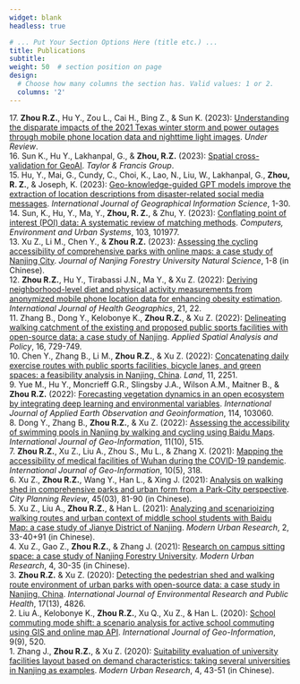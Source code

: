 ```yaml
---
widget: blank
headless: true

# ... Put Your Section Options Here (title etc.) ...
title: Publications
subtitle:
weight: 50  # section position on page
design:
  # Choose how many columns the section has. Valid values: 1 or 2.
  columns: '2'
---
```

17\. **Zhou R.Z.**, Hu Y., Zou L., Cai H., Bing Z., & Sun K. (2023): [Understanding the disparate impacts of the 2021 Texas winter storm and power outages through mobile phone location data and nighttime light images](http://dx.doi.org/10.2139/ssrn.4631641). *Under Review*.\
16\. Sun K., Hu Y., Lakhanpal, G., & **Zhou, R.Z.** (2023): [Spatial cross-validation for GeoAI](https://www.acsu.buffalo.edu/~yhu42/papers/2023_GeoAIHandbook_SpatialCV.pdf). *Taylor & Francis Group*.\
15\. Hu, Y., Mai, G., Cundy, C., Choi, K., Lao, N., Liu, W., Lakhanpal, G., **Zhou, R. Z.**, & Joseph, K. (2023): [Geo-knowledge-guided GPT models improve the extraction of location descriptions from disaster-related social media messages](https://www.acsu.buffalo.edu/~yhu42/papers/2023_IJGIS_Geo-GPT.pdf). *International Journal of Geographical Information Science*, 1-30.\
14\. Sun, K., Hu, Y., Ma, Y., **Zhou, R. Z.**, & Zhu, Y. (2023): [Conflating point of interest (POI) data: A systematic review of matching methods](https://ryan-zhenqi-zhou.github.io/2023_CEUS_POIConflation.pdf). *Computers, Environment and Urban Systems*, 103, 101977.\
13\. Xu Z., Li M., Chen Y., & **Zhou R.Z.** (2023): [Assessing the cycling accessibility of comprehensive parks with online maps: a case study of Nanjing City](https://ryan-zhenqi-zhou.github.io/njlyxb-1-8.pdf). *Journal of Nanjing Forestry University Natural Science*, 1-8 (in Chinese).\
12\. **Zhou R.Z.**, Hu Y., Tirabassi J.N., Ma Y., & Xu Z. (2022): [Deriving neighborhood-level diet and physical activity measurements from anonymized mobile phone location data for enhancing obesity estimation](https://ryan-zhenqi-zhou.github.io/s12942-022-00321-4.pdf). *International Journal of Health Geographics*, 21, 22.\
11\. Zhang B., Dong Y., Kelobonye K., **Zhou R.Z.**, & Xu Z. (2022): [Delineating walking catchment of the existing and proposed public sports facilities with open-source data: a case study of Nanjing](https://www.researchgate.net/publication/366671875_Delineating_Walking_Catchment_of_the_Existing_and_Proposed_Public_Sports_Facilities_with_Open-Source_Data_A_Case_Study_of_Nanjing). *Applied Spatial Analysis and Policy*, 16, 729-749.\
10\. Chen Y., Zhang B., Li M., **Zhou R.Z.**, & Xu Z. (2022): [Concatenating daily exercise routes with public sports facilities, bicycle lanes, and green spaces: a feasibility analysis in Nanjing, China](https://ryan-zhenqi-zhou.github.io/land-11-02251-v2.pdf). *Land*, 11, 2251.\
9\. Yue M., Hu Y., Moncrieff G.R., Slingsby J.A., Wilson A.M., Maitner B., & **Zhou R.Z.** (2022): [Forecasting vegetation dynamics in an open ecosystem by integrating deep learning and environmental variables](https://ryan-zhenqi-zhou.github.io/1-s2.0-S1569843222002485-main.pdf). *International Journal of Applied Earth Observation and Geoinformation*, 114, 103060.\
8\. Dong Y., Zhang B., **Zhou R.Z.**, & Xu Z. (2022): [Assessing the accessibility of swimming pools in Nanjing by walking and cycling using Baidu Maps](https://ryan-zhenqi-zhou.github.io/ijgi-11-00515.pdf). *International Journal of Geo-Information*, 11(10), 515.\
7\. **Zhou R.Z.**, Xu Z., Liu A., Zhou S., Mu L., & Zhang X. (2021): [Mapping the accessibility of medical facilities of Wuhan during the COVID-19 pandemic](https://ryan-zhenqi-zhou.github.io/ijgi-10-00318.pdf). *International Journal of Geo-Information*, 10(5), 318.\
6\. Xu Z., **Zhou R.Z.**, Wang Y., Han L., & Xing J. (2021): [Analysis on walking shed in comprehensive parks and urban form from a Park-City perspective](https://ryan-zhenqi-zhou.github.io/cpr-1002-1329.pdf). *City Planning Review*, 45(03), 81-90 (in Chinese).\
5\. Xu Z., Liu A., **Zhou R.Z.**, & Han L. (2021): [Analyzing and scenarioizing walking routes and urban context of middle school students with Baidu Map: a case study of Jianye District of Nanjing](https://ryan-zhenqi-zhou.github.io/tx-0033-08.pdf). *Modern Urban Research*, 2, 33-40+91 (in Chinese).\
4\. Xu Z., Gao Z., **Zhou R.Z.**, & Zhang J. (2021): [Research on campus sitting space: a case study of Nanjing Forestry University](https://ryan-zhenqi-zhou.github.io/zx-0030-06.pdf). *Modern Urban Research*, 4, 30-35 (in Chinese).\
3\. **Zhou R.Z.** & Xu Z. (2020): [Detecting the pedestrian shed and walking route environment of urban parks with open-source data: a case study in Nanjing, China](https://ryan-zhenqi-zhou.github.io/ijerph-17-04826-v2.pdf). *International Journal of Environmental Research and Public Health*, 17(13), 4826.\
2\. Liu A., Kelobonye K., **Zhou R.Z.**, Xu Q., Xu Z., & Han L. (2020): [School commuting mode shift: a scenario analysis for active school commuting using GIS and online map API](https://ryan-zhenqi-zhou.github.io/ijgi-09-00520.pdf). *International Journal of Geo-Information*, 9(9), 520.\
1\. Zhang J., **Zhou R.Z.**, & Xu Z. (2020): [Suitability evaluation of university facilities layout based on demand characteristics: taking several universities in Nanjing as examples](https://ryan-zhenqi-zhou.github.io/ss-0043-09.pdf). *Modern Urban Research*, 4, 43-51 (in Chinese).

